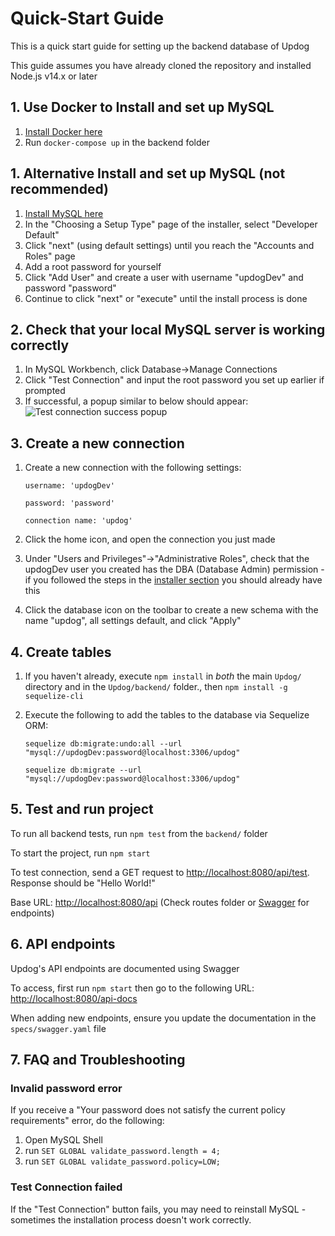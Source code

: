# Quick-Start Guide

This is a quick start guide for setting up the backend database of Updog

This guide assumes you have already cloned the repository and installed Node.js v14.x or later

## 1. Use Docker to Install and set up MySQL

1. [Install Docker here](https://www.docker.com/get-started/)
2. Run `docker-compose up` in the backend folder

## 1. Alternative Install and set up MySQL (not recommended)

1. [Install MySQL here](https://dev.mysql.com/downloads/installer/)
2. In the "Choosing a Setup Type" page of the installer, select "Developer Default"
3. Click "next" (using default settings) until you reach the "Accounts and Roles" page
4. Add a root password for yourself
5. Click "Add User" and create a user with username "updogDev" and password "password"
6. Continue to click "next" or "execute" until the install process is done

## 2. Check that your local MySQL server is working correctly

1. In MySQL Workbench, click Database->Manage Connections
2. Click "Test Connection" and input the root password you set up earlier if prompted
3. If successful, a popup similar to below should appear:
   ![Test connection success popup](https://user-images.githubusercontent.com/23299540/159444420-0157413d-13af-4c4e-a754-2628116f4e95.PNG)

## 3. Create a new connection

1. Create a new connection with the following settings:

   `username: 'updogDev'`

   `password: 'password'`

   `connection name: 'updog'`

2. Click the home icon, and open the connection you just made
3. Under "Users and Privileges"->"Administrative Roles", check that the updogDev user you created has the DBA (Database Admin) permission - if you followed the steps in the [installer section](#1-install-and-set-up-mysql) you should already have this
4. Click the database icon on the toolbar to create a new schema with the name "updog", all settings default, and click "Apply"

## 4. Create tables

1. If you haven't already, execute `npm install` in _both_ the main `Updog/` directory and in the `Updog/backend/` folder., then `npm install -g sequelize-cli`

2. Execute the following to add the tables to the database via Sequelize ORM:

   `sequelize db:migrate:undo:all --url "mysql://updogDev:password@localhost:3306/updog"`

   `sequelize db:migrate --url "mysql://updogDev:password@localhost:3306/updog"`

## 5. Test and run project

To run all backend tests, run `npm test` from the `backend/` folder

To start the project, run `npm start`

To test connection, send a GET request to [http://localhost:8080/api/test](http://localhost:8080/api/test). Response should be "Hello World!"

Base URL: [http://localhost:8080/api](http://localhost:8080/api) (Check routes folder or [Swagger](#6-api-endpoints) for endpoints)

## 6. API endpoints

Updog's API endpoints are documented using Swagger

To access, first run `npm start` then go to the following URL: [http://localhost:8080/api-docs](http://localhost:8080/api-docs)

When adding new endpoints, ensure you update the documentation in the `specs/swagger.yaml` file

## 7. FAQ and Troubleshooting

### Invalid password error

If you receive a "Your password does not satisfy the current policy requirements" error, do the following:

1. Open MySQL Shell
2. run `SET GLOBAL validate_password.length = 4;`
3. run `SET GLOBAL validate_password.policy=LOW;`

### Test Connection failed

If the "Test Connection" button fails, you may need to reinstall MySQL - sometimes the installation process doesn't work correctly.
